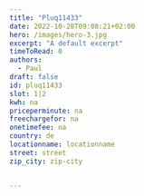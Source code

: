 ```yaml
---
title: "Pluq11433"
date: 2022-10-28T09:08:21+02:00
hero: /images/hero-3.jpg
excerpt: "A default excerpt"
timeToRead: 0
authors:
  - Paul
draft: false
id: pluq11433
slot: 1|2
kwh: na
priceperminute: na
freechargefor: na
onetimefee: na
country: de
locationname: locationname
street: street
zip_city: zip-city


---
```

